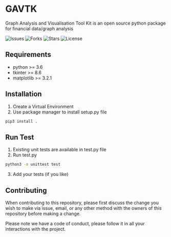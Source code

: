 # GAVTK
Graph Analysis and Visualisation Tool Kit is an open source python package for financial data/graph analysis

![Issues](https://img.shields.io/github/issues/AbhiSaphire/GAVTK?style=for-the-badge)
![Forks](https://img.shields.io/github/forks/AbhiSaphire/GAVTK?style=for-the-badge)
![Stars](https://img.shields.io/github/stars/AbhiSaphire/GAVTK?style=for-the-badge)
![License](https://img.shields.io/github/license/AbhiSaphire/GAVTK?color=blue&style=for-the-badge)

## Requirements
* python >= 3.6
* tkinter >= 8.6
* matplotlib >= 3.2.1

## Installation
1. Create a Virtual Environment
2. Use package manager to install setup.py file
```bash
pip3 install .
```

## Run Test
1. Existing unit tests are available in test.py file
2. Run test.py
```bash
python3 -m unittest test
```
3. Add your tests (if you like)

## Contributing
When contributing to this repository, please first discuss the change you wish to make via issue, email, or any other method with the owners of this repository before making a change.

Please note we have a code of conduct, please follow it in all your interactions with the project.
